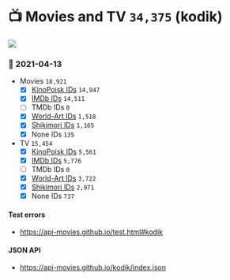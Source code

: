 # :tv: Movies and TV `34,375` (kodik)

<a href="https://API-Movies.github.io"><img src="https://API-Movies.github.io/banner.png?cache"></a>

### :date: 2021-04-13
- Movies `18,921`
  - [x] <a href="https://API-Movies.github.io/kodik/movie_kinopoisk_ids.json">KinoPoisk IDs</a> `14,947`
  - [x] <a href="https://API-Movies.github.io/kodik/movie_imdb_ids.json">IMDb IDs</a> `14,511`
  - [ ] TMDb IDs `0`
  - [x] <a href="https://API-Movies.github.io/kodik/movie_world_art_ids.json">World-Art IDs</a> `1,518`
  - [x] <a href="https://API-Movies.github.io/kodik/movie_shikimori_ids.json">Shikimori IDs</a> `1,165`
  - [x] None IDs `135`
- TV `15,454`
  - [x] <a href="https://API-Movies.github.io/kodik/tv_kinopoisk_ids.json">KinoPoisk IDs</a> `5,561`
  - [x] <a href="https://API-Movies.github.io/kodik/tv_imdb_ids.json">IMDb IDs</a> `5,776`
  - [ ] TMDb IDs `0`
  - [x] <a href="https://API-Movies.github.io/kodik/tv_world_art_ids.json">World-Art IDs</a> `3,722`
  - [x] <a href="https://API-Movies.github.io/kodik/tv_shikimori_ids.json">Shikimori IDs</a> `2,971`
  - [x] None IDs `737`
#### Test errors
- <a href='https://api-movies.github.io/test.html#kodik'>https://api-movies.github.io/test.html#kodik</a>
#### JSON API
- <a href='https://api-movies.github.io/kodik/index.json'>https://api-movies.github.io/kodik/index.json</a>

